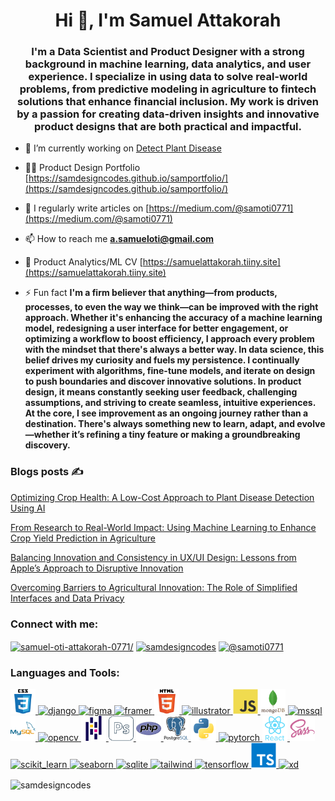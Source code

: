 <h1 align="center">Hi 👋, I'm Samuel Attakorah</h1>
<h3 align="center">I'm a Data Scientist and Product Designer with a strong background in machine learning, data
    analytics, and user experience. I specialize in using data to solve real-world problems, from predictive modeling in
    agriculture to fintech solutions that enhance financial inclusion. My work is driven by a passion for creating
    data-driven insights and innovative product designs that are both practical and impactful.</h3>

- 🔭 I’m currently working on [Detect Plant Disease](https://detectplantdisease.streamlit.app/)

- 👨‍💻 Product Design Portfolio
[https://samdesigncodes.github.io/samportfolio/](https://samdesigncodes.github.io/samportfolio/)

- 📝 I regularly write articles on [https://medium.com/@samoti0771](https://medium.com/@samoti0771)

- 📫 How to reach me **a.samueloti@gmail.com**

- 📄 Product Analytics/ML CV [https://samuelattakorah.tiiny.site](https://samuelattakorah.tiiny.site)

- ⚡ Fun fact **I'm a firm believer that anything—from products, processes, to even the way we think—can be improved with
the right approach. Whether it's enhancing the accuracy of a machine learning model, redesigning a user interface for
better engagement, or optimizing a workflow to boost efficiency, I approach every problem with the mindset that there's
always a better way. In data science, this belief drives my curiosity and fuels my persistence. I continually experiment
with algorithms, fine-tune models, and iterate on design to push boundaries and discover innovative solutions. In
product design, it means constantly seeking user feedback, challenging assumptions, and striving to create seamless,
intuitive experiences. At the core, I see improvement as an ongoing journey rather than a destination. There's always
something new to learn, adapt, and evolve—whether it’s refining a tiny feature or making a groundbreaking discovery.**

### Blogs posts ✍️
<!-- BLOG-POST-LIST:START -->
[Optimizing Crop Health: A Low-Cost Approach to Plant Disease Detection Using AI](https://medium.com/@samoti0771/optimizing-crop-health-a-low-cost-approach-to-plant-disease-detection-using-ai-7939010ef916)

[From Research to Real-World Impact: Using Machine Learning to Enhance Crop Yield Prediction in Agriculture](https://medium.com/@samoti0771/from-research-to-real-world-impact-using-machine-learning-to-enhance-crop-yield-prediction-in-7f154c5b4d62)

[Balancing Innovation and Consistency in UX/UI Design: Lessons from Apple’s Approach to Disruptive Innovation](https://medium.com/@samoti0771/balancing-innovation-and-consistency-in-ux-ui-design-lessons-from-apples-approach-to-disruptive-1c7a4971c9b0)

[Overcoming Barriers to Agricultural Innovation: The Role of Simplified Interfaces and Data Privacy](https://medium.com/@samoti0771/overcoming-barriers-to-agricultural-innovation-the-role-of-simplified-interfaces-and-data-privacy-834a8751346a)
<!-- BLOG-POST-LIST:END -->

<h3 align="left">Connect with me:</h3>
<p align="left">
    <a href="https://linkedin.com/in/samuel-oti-attakorah-0771/" target="blank"><img align="center"
            src="https://raw.githubusercontent.com/rahuldkjain/github-profile-readme-generator/master/src/images/icons/Social/linked-in-alt.svg"
            alt="samuel-oti-attakorah-0771/" height="30" width="40" /></a>
    <a href="https://dribbble.com/samdesigncodes" target="blank"><img align="center"
            src="https://raw.githubusercontent.com/rahuldkjain/github-profile-readme-generator/master/src/images/icons/Social/dribbble.svg"
            alt="samdesigncodes" height="30" width="40" /></a>
    <a href="https://medium.com/@samoti0771" target="blank"><img align="center"
            src="https://raw.githubusercontent.com/rahuldkjain/github-profile-readme-generator/master/src/images/icons/Social/medium.svg"
            alt="@samoti0771" height="30" width="40" /></a>
</p>

<h3 align="left">Languages and Tools:</h3>
<p align="left"> <a href="https://www.w3schools.com/css/" target="_blank" rel="noreferrer"> <img
            src="https://raw.githubusercontent.com/devicons/devicon/master/icons/css3/css3-original-wordmark.svg"
            alt="css3" width="40" height="40" /> </a> <a href="https://www.djangoproject.com/" target="_blank"
        rel="noreferrer"> <img src="https://cdn.worldvectorlogo.com/logos/django.svg" alt="django" width="40"
            height="40" /> </a> <a href="https://www.figma.com/" target="_blank" rel="noreferrer"> <img
            src="https://www.vectorlogo.zone/logos/figma/figma-icon.svg" alt="figma" width="40" height="40" /> </a> <a
        href="https://www.framer.com/" target="_blank" rel="noreferrer"> <img
            src="https://www.vectorlogo.zone/logos/framer/framer-icon.svg" alt="framer" width="40" height="40" /> </a>
    <a href="https://www.w3.org/html/" target="_blank" rel="noreferrer"> <img
            src="https://raw.githubusercontent.com/devicons/devicon/master/icons/html5/html5-original-wordmark.svg"
            alt="html5" width="40" height="40" /> </a> <a href="https://www.adobe.com/in/products/illustrator.html"
        target="_blank" rel="noreferrer"> <img
            src="https://www.vectorlogo.zone/logos/adobe_illustrator/adobe_illustrator-icon.svg" alt="illustrator"
            width="40" height="40" /> </a> <a href="https://developer.mozilla.org/en-US/docs/Web/JavaScript"
        target="_blank" rel="noreferrer"> <img
            src="https://raw.githubusercontent.com/devicons/devicon/master/icons/javascript/javascript-original.svg"
            alt="javascript" width="40" height="40" /> </a> <a href="https://www.mongodb.com/" target="_blank"
        rel="noreferrer"> <img
            src="https://raw.githubusercontent.com/devicons/devicon/master/icons/mongodb/mongodb-original-wordmark.svg"
            alt="mongodb" width="40" height="40" /> </a> <a href="https://www.microsoft.com/en-us/sql-server"
        target="_blank" rel="noreferrer"> <img src="https://www.svgrepo.com/show/303229/microsoft-sql-server-logo.svg"
            alt="mssql" width="40" height="40" /> </a> <a href="https://www.mysql.com/" target="_blank"
        rel="noreferrer"> <img
            src="https://raw.githubusercontent.com/devicons/devicon/master/icons/mysql/mysql-original-wordmark.svg"
            alt="mysql" width="40" height="40" /> </a> <a href="https://opencv.org/" target="_blank" rel="noreferrer">
        <img src="https://www.vectorlogo.zone/logos/opencv/opencv-icon.svg" alt="opencv" width="40" height="40" /> </a>
    <a href="https://pandas.pydata.org/" target="_blank" rel="noreferrer"> <img
            src="https://raw.githubusercontent.com/devicons/devicon/2ae2a900d2f041da66e950e4d48052658d850630/icons/pandas/pandas-original.svg"
            alt="pandas" width="40" height="40" /> </a> <a href="https://www.photoshop.com/en" target="_blank"
        rel="noreferrer"> <img
            src="https://raw.githubusercontent.com/devicons/devicon/master/icons/photoshop/photoshop-line.svg"
            alt="photoshop" width="40" height="40" /> </a> <a href="https://www.php.net" target="_blank"
        rel="noreferrer"> <img
            src="https://raw.githubusercontent.com/devicons/devicon/master/icons/php/php-original.svg" alt="php"
            width="40" height="40" /> </a> <a href="https://www.postgresql.org" target="_blank" rel="noreferrer"> <img
            src="https://raw.githubusercontent.com/devicons/devicon/master/icons/postgresql/postgresql-original-wordmark.svg"
            alt="postgresql" width="40" height="40" /> </a> <a href="https://www.python.org" target="_blank"
        rel="noreferrer"> <img
            src="https://raw.githubusercontent.com/devicons/devicon/master/icons/python/python-original.svg"
            alt="python" width="40" height="40" /> </a> <a href="https://pytorch.org/" target="_blank" rel="noreferrer">
        <img src="https://www.vectorlogo.zone/logos/pytorch/pytorch-icon.svg" alt="pytorch" width="40" height="40" />
    </a> <a href="https://reactjs.org/" target="_blank" rel="noreferrer"> <img
            src="https://raw.githubusercontent.com/devicons/devicon/master/icons/react/react-original-wordmark.svg"
            alt="react" width="40" height="40" /> </a> <a href="https://sass-lang.com" target="_blank" rel="noreferrer">
        <img src="https://raw.githubusercontent.com/devicons/devicon/master/icons/sass/sass-original.svg" alt="sass"
            width="40" height="40" /> </a> <a href="https://scikit-learn.org/" target="_blank" rel="noreferrer"> <img
            src="https://upload.wikimedia.org/wikipedia/commons/0/05/Scikit_learn_logo_small.svg" alt="scikit_learn"
            width="40" height="40" /> </a> <a href="https://seaborn.pydata.org/" target="_blank" rel="noreferrer"> <img
            src="https://seaborn.pydata.org/_images/logo-mark-lightbg.svg" alt="seaborn" width="40" height="40" /> </a>
    <a href="https://www.sqlite.org/" target="_blank" rel="noreferrer"> <img
            src="https://www.vectorlogo.zone/logos/sqlite/sqlite-icon.svg" alt="sqlite" width="40" height="40" /> </a>
    <a href="https://tailwindcss.com/" target="_blank" rel="noreferrer"> <img
            src="https://www.vectorlogo.zone/logos/tailwindcss/tailwindcss-icon.svg" alt="tailwind" width="40"
            height="40" /> </a> <a href="https://www.tensorflow.org" target="_blank" rel="noreferrer"> <img
            src="https://www.vectorlogo.zone/logos/tensorflow/tensorflow-icon.svg" alt="tensorflow" width="40"
            height="40" /> </a> <a href="https://www.typescriptlang.org/" target="_blank" rel="noreferrer"> <img
            src="https://raw.githubusercontent.com/devicons/devicon/master/icons/typescript/typescript-original.svg"
            alt="typescript" width="40" height="40" /> </a> <a href="https://www.adobe.com/products/xd.html"
        target="_blank" rel="noreferrer"> <img src="https://cdn.worldvectorlogo.com/logos/adobe-xd.svg" alt="xd"
            width="40" height="40" /> </a> </p>

<p><img align="center"
        src="https://github-readme-stats.vercel.app/api/top-langs?username=samdesigncodes&show_icons=true&locale=en&layout=compact"
        alt="samdesigncodes" /></p>
